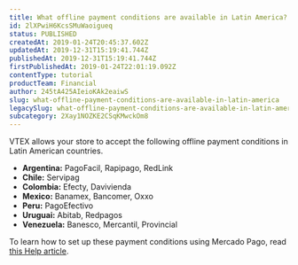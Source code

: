 ```yaml
---
title: What offline payment conditions are available in Latin America?
id: 2lXPwiH6KcsSMuWaoigueq
status: PUBLISHED
createdAt: 2019-01-24T20:45:37.602Z
updatedAt: 2019-12-31T15:19:41.744Z
publishedAt: 2019-12-31T15:19:41.744Z
firstPublishedAt: 2019-01-24T22:01:19.092Z
contentType: tutorial
productTeam: Financial
author: 245tA425AIeioKAk2eaiwS
slug: what-offline-payment-conditions-are-available-in-latin-america
legacySlug: what-offline-payment-conditions-are-available-in-latin-america
subcategory: 2Xay1NOZKE2CSqKMwckOm8
---
```


VTEX allows your store to accept the following offline payment conditions in Latin American countries.

- __Argentina:__ PagoFacil, Rapipago, RedLink
- __Chile:__ Servipag
- __Colombia:__ Efecty, Davivienda
- __Mexico:__ Banamex, Bancomer, Oxxo
- __Peru:__ PagoEfectivo
- __Uruguai:__ Abitab, Redpagos
- __Venezuela:__ Banesco, Mercantil, Provincial

To learn how to set up these payment conditions using Mercado Pago, read [this Help article](/en/tutorial/setting-up-offline-payment-conditions-using-mercadopago).
